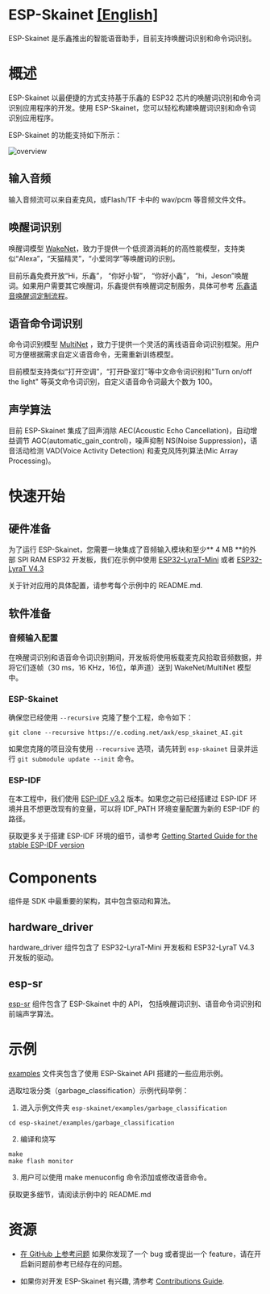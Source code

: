# ESP-Skainet [[English]](./README.md)

ESP-Skainet 是乐鑫推出的智能语音助手，目前支持唤醒词识别和命令词识别。

# 概述

ESP-Skainet 以最便捷的方式支持基于乐鑫的 ESP32 芯片的唤醒词识别和命令词识别应用程序的开发。使用 ESP-Skainet，您可以轻松构建唤醒词识别和命令词识别应用程序。

ESP-Skainet 的功能支持如下所示：

![overview](img/skainet_overview.png)

## 输入音频

输入音频流可以来自麦克风，或Flash/TF 卡中的 wav/pcm 等音频文件文件。

## 唤醒词识别 

唤醒词模型 [WakeNet](https://github.com/espressif/esp-sr/tree/master/wake_word_engine/README_cn.md)，致力于提供一个低资源消耗的的高性能模型，支持类似“Alexa”，“天猫精灵”，“小爱同学”等唤醒词的识别。  

目前乐鑫免费开放“Hi，乐鑫”， “你好小智”， “你好小鑫”， “hi，Jeson”唤醒词。如果用户需要其它唤醒词，乐鑫提供有唤醒词定制服务，具体可参考 [乐鑫语音唤醒词定制流程](https://github.com/espressif/esp-sr/tree/master/wake_word_engine/乐鑫语音唤醒词定制流程.md)。

## 语音命令词识别

命令词识别模型 [MultiNet](https://github.com/espressif/esp-sr/tree/master/speech_command_recognition/README_cn.md) ，致力于提供一个灵活的离线语音命词识别框架。用户可方便根据需求自定义语音命令，无需重新训练模型。  

目前模型支持类似“打开空调”，“打开卧室灯”等中文命令词识别和"Turn on/off the light" 等英文命令词识别，自定义语音命令词最大个数为 100。   

## 声学算法

目前 ESP-Skainet 集成了回声消除 AEC(Acoustic Echo Cancellation)，自动增益调节 AGC(automatic_gain_control)，噪声抑制 NS(Noise Suppression)，语音活动检测 VAD(Voice Activity Detection) 和麦克风阵列算法(Mic Array Processing)。

# 快速开始

## 硬件准备

为了运行 ESP-Skainet，您需要一块集成了音频输入模块和至少** 4 MB **的外部 SPI RAM ESP32 开发板，我们在示例中使用 [ESP32-LyraT-Mini](https://docs.espressif.com/projects/esp-adf/en/latest/get-started/get-started-esp32-lyrat-mini.html) 或者 [ESP32-LyraT V4.3](https://docs.espressif.com/projects/esp-adf/en/latest/get-started/get-started-esp32-lyrat.html)

关于针对应用的具体配置，请参考每个示例中的 README.md.

## 软件准备

### 音频输入配置

在唤醒词识别和语音命令词识别期间，开发板将使用板载麦克风拾取音频数据，并将它们逐帧（30 ms，16 KHz，16位，单声道）送到 WakeNet/MultiNet 模型中。

### ESP-Skainet

确保您已经使用  `--recursive` 克隆了整个工程，命令如下：

```
git clone --recursive https://e.coding.net/axk/esp_skainet_AI.git 
```
如果您克隆的项目没有使用 `--recursive` 选项，请先转到 `esp-skainet` 目录并运行 `git submodule update --init` 命令。

### ESP-IDF

在本工程中，我们使用 [ESP-IDF v3.2](https://github.com/espressif/esp-idf/releases/v3.2) 版本。如果您之前已经搭建过 ESP-IDF 环境并且不想更改现有的变量，可以将 IDF_PATH 环境变量配置为新的 ESP-IDF 的路径。

获取更多关于搭建 ESP-IDF 环境的细节，请参考 [Getting Started Guide for the stable ESP-IDF version](https://docs.espressif.com/projects/esp-idf/en/stable/get-started-cmake/index.html)


# Components

组件是 SDK 中最重要的架构，其中包含驱动和算法。

## hardware_driver

hardware_driver 组件包含了 ESP32-LyraT-Mini 开发板和 ESP32-LyraT V4.3 开发板的驱动。


## esp-sr

[esp-sr](https://github.com/espressif/esp-sr/tree/master) 组件包含了 ESP-Skainet 中的 API， 包括唤醒词识别、语音命令词识别和前端声学算法。

# 示例

[examples](examples) 文件夹包含了使用 ESP-Skainet API 搭建的一些应用示例。

选取垃圾分类（garbage_classification）示例代码举例：

1. 进入示例文件夹 `esp-skainet/examples/garbage_classification`
```
cd esp-skainet/examples/garbage_classification
```

2. 编译和烧写
```
make
make flash monitor
```

3. 用户可以使用 make menuconfig 命令添加或修改语音命令。

获取更多细节，请阅读示例中的 README.md

# 资源

* [在 GitHub 上参考问题](https://github.com/espressif/esp-skainet/issues) 如果你发现了一个 bug 或者提出一个 feature，请在开启新问题前参考已经存在的问题。

* 如果你对开发 ESP-Skainet 有兴趣, 清参考 [Contributions Guide](https://esp-idf.readthedocs.io/en/latest/contribute/index.html).
